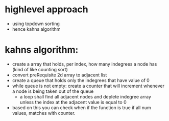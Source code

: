 # highlevel approach
- using topdown sorting
- hence kahns algorithm
# kahns algorithm:
- create a array that holds, per index, how many indegrees a node has (kind of like counting sort)
- convert preRequisite 2d array to adjacent list
- create a queue that holds only the indegrees that have value of 0
- while queue is not empty: create a counter that will increment whenever a node is being taken out of the queue
  - a loop shall find all adjacent nodes and deplete indegree array unless the index at the adjacent value is equal to 0
- based on this you can check when if the function is true if all num values, matches with counter.
